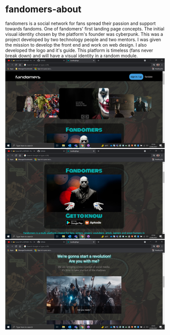 # fandomers-about
fandomers is a social network for fans spread their passion and support towards fandoms.
One of fandomers' first landing page concepts. The initial visual identity chosen by the platform's founder was cyberpunk.
This was a project developed by two technology people and two mentors. I was given the mission to develop the front end and work on web design.
I also developed the logo and it's guide. This platform is timeless (fans never break down) and will have a visual identity in a random module.
![landing-page](https://github.com/alexfandomers/fandomers-about/blob/master/Screenshot%20(1).png)
![landing-page2](https://github.com/alexfandomers/fandomers-about/blob/master/Screenshot%20(2).png)
![landing-page3](https://github.com/alexfandomers/fandomers-about/blob/master/Screenshot%20(3).png)
